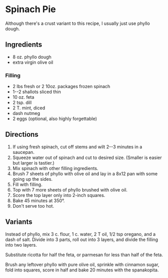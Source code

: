 # Spinach Pie

Although there's a crust variant to this recipe, I usually just use phyllo dough.

## Ingredients

* 8 oz. phyllo dough
* extra virgin olive oil

### Filling

* 2 lbs fresh or 2 10oz. packages frozen spinach
* 1--2 shallots sliced thin
* 10 oz. feta
* 2 tsp. dill
* 2 T. mint, diced
* dash nutmeg
* 2 eggs (optional, also highly forgettable)

## Directions

1. If using fresh spinach, cut off stems and wilt 2--3 minutes in a saucepan.
2. Squeeze water out of spinach and cut to desired size.  (Smaller is easier but larger is tastier.)
3. Mix spinach with other filling ingredients.
4. Brush 7 sheets of phyllo with olive oil and lay in a 8x12 pan with some going up the sides.
5. Fill with filling.
6. Top with 7 more sheets of phyllo brushed with olive oil.
7. Score the top layer only into 2-inch squares.
8. Bake 45 minutes at 350°.
9. Don't serve too hot.

## Variants

Instead of phyllo, mix 3 c. flour, 1 c. water, 2 T oil, 1/2 tsp oregano, and a dash of salt.  Divide into 3 parts, roll out into 3 layers, and divide the filling into two layers.

Substitute ricotta for half the feta, or parmesan for less than half of the feta.

Brush any leftover phyllo with pure olive oil, sprinkle with cinnamon sugar, fold into squares, score in half and bake 20 minutes with the spanakopita.
